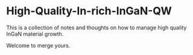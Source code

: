 # High-Quality-In-rich-InGaN-QW

This is a collection of notes and thoughts on how to manage high quality InGaN material growth.

Welcome to merge yours.
